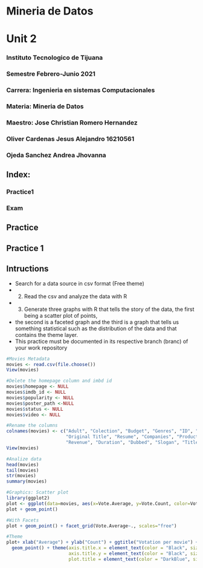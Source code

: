 # Mineria de Datos

# Unit 2

###  Instituto Tecnologico de Tijuana
### Semestre Febrero-Junio 2021
###  Carrera: Ingenieria en sistemas Computacionales
###  Materia: Mineria de Datos
###  Maestro: Jose Christian Romero Hernandez
###   Oliver Cardenas Jesus Alejandro  16210561 
### Ojeda Sanchez Andrea Jhovanna



##  Index:
### Practice1
### Exam




## Practice 



## Practice 1
## Intructions

- Search for a data source in csv format (Free theme)
-  2. Read the csv and analyze the data with R
- 3. Generate three graphs with R that tells the story of the data, the first being a scatter plot of points,
- the second is a faceted graph and the third is a graph that tells us something statistical such as the distribution of the data and that contains the theme layer.
- This practice must be documented in its respective branch (branc) of your work repository

```r
#Movies Metadata
movies <- read.csv(file.choose())
View(movies)

#Delete the homepage column and imbd id
movies$homepage <- NULL
movies$imdb_id <- NULL
movies$popularity <- NULL
movies$poster_path <-NULL
movies$status <- NULL
movies$video <- NULL

#Rename the columns
colnames(movies) <- c("Adult", "Colection", "Budget", "Genres", "ID", "Original Languaje", 
                      "Original Title", "Resume", "Companies", "Production Countries", "Release date", 
                      "Revenue", "Duration", "Dubbed", "Slogan", "Title", "Vote.Average", "Vote.Count")
View(movies)

#Analize data
head(movies)
tail(movies)
str(movies)
summary(movies)

#Graphics: Scatter plot
library(ggplot2)
plot <- ggplot(data=movies, aes(x=Vote.Average, y=Vote.Count, color=Vote.Average))
plot + geom_point()

#With Facets
plot + geom_point() + facet_grid(Vote.Average~., scales="free")

#Theme
plot+ xlab("Average") + ylab("Count") + ggtitle("Votation per movie") + 
  geom_point() + theme(axis.title.x = element_text(color = "Black", size=17), 
                       axis.title.y = element_text(color = "Black", size=17), 
                       plot.title = element_text(color = "DarkBlue", size = 20, family = "Courier"))
```





